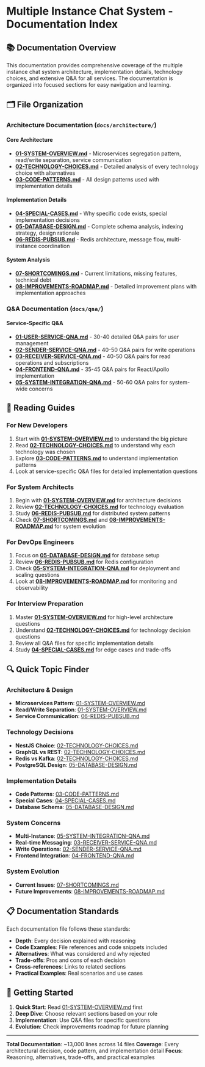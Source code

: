 # Multiple Instance Chat System - Documentation Index

## 📚 Documentation Overview

This documentation provides comprehensive coverage of the multiple instance chat system architecture, implementation details, technology choices, and extensive Q&A for all services. The documentation is organized into focused sections for easy navigation and learning.

## 🗂️ File Organization

### Architecture Documentation (`docs/architecture/`)

#### Core Architecture
- **[01-SYSTEM-OVERVIEW.md](./architecture/01-SYSTEM-OVERVIEW.md)** - Microservices segregation pattern, read/write separation, service communication
- **[02-TECHNOLOGY-CHOICES.md](./architecture/02-TECHNOLOGY-CHOICES.md)** - Detailed analysis of every technology choice with alternatives
- **[03-CODE-PATTERNS.md](./architecture/03-CODE-PATTERNS.md)** - All design patterns used with implementation details

#### Implementation Details
- **[04-SPECIAL-CASES.md](./architecture/04-SPECIAL-CASES.md)** - Why specific code exists, special implementation decisions
- **[05-DATABASE-DESIGN.md](./architecture/05-DATABASE-DESIGN.md)** - Complete schema analysis, indexing strategy, design rationale
- **[06-REDIS-PUBSUB.md](./architecture/06-REDIS-PUBSUB.md)** - Redis architecture, message flow, multi-instance coordination

#### System Analysis
- **[07-SHORTCOMINGS.md](./architecture/07-SHORTCOMINGS.md)** - Current limitations, missing features, technical debt
- **[08-IMPROVEMENTS-ROADMAP.md](./architecture/08-IMPROVEMENTS-ROADMAP.md)** - Detailed improvement plans with implementation approaches

### Q&A Documentation (`docs/qna/`)

#### Service-Specific Q&A
- **[01-USER-SERVICE-QNA.md](./qna/01-USER-SERVICE-QNA.md)** - 30-40 detailed Q&A pairs for user management
- **[02-SENDER-SERVICE-QNA.md](./qna/02-SENDER-SERVICE-QNA.md)** - 40-50 Q&A pairs for write operations
- **[03-RECEIVER-SERVICE-QNA.md](./qna/03-RECEIVER-SERVICE-QNA.md)** - 40-50 Q&A pairs for read operations and subscriptions
- **[04-FRONTEND-QNA.md](./qna/04-FRONTEND-QNA.md)** - 35-45 Q&A pairs for React/Apollo implementation
- **[05-SYSTEM-INTEGRATION-QNA.md](./qna/05-SYSTEM-INTEGRATION-QNA.md)** - 50-60 Q&A pairs for system-wide concerns

## 🎯 Reading Guides

### For New Developers
1. Start with **[01-SYSTEM-OVERVIEW.md](./architecture/01-SYSTEM-OVERVIEW.md)** to understand the big picture
2. Read **[02-TECHNOLOGY-CHOICES.md](./architecture/02-TECHNOLOGY-CHOICES.md)** to understand why each technology was chosen
3. Explore **[03-CODE-PATTERNS.md](./architecture/03-CODE-PATTERNS.md)** to understand implementation patterns
4. Look at service-specific Q&A files for detailed implementation questions

### For System Architects
1. Begin with **[01-SYSTEM-OVERVIEW.md](./architecture/01-SYSTEM-OVERVIEW.md)** for architecture decisions
2. Review **[02-TECHNOLOGY-CHOICES.md](./architecture/02-TECHNOLOGY-CHOICES.md)** for technology evaluation
3. Study **[06-REDIS-PUBSUB.md](./architecture/06-REDIS-PUBSUB.md)** for distributed system patterns
4. Check **[07-SHORTCOMINGS.md](./architecture/07-SHORTCOMINGS.md)** and **[08-IMPROVEMENTS-ROADMAP.md](./architecture/08-IMPROVEMENTS-ROADMAP.md)** for system evolution

### For DevOps Engineers
1. Focus on **[05-DATABASE-DESIGN.md](./architecture/05-DATABASE-DESIGN.md)** for database setup
2. Review **[06-REDIS-PUBSUB.md](./architecture/06-REDIS-PUBSUB.md)** for Redis configuration
3. Check **[05-SYSTEM-INTEGRATION-QNA.md](./qna/05-SYSTEM-INTEGRATION-QNA.md)** for deployment and scaling questions
4. Look at **[08-IMPROVEMENTS-ROADMAP.md](./architecture/08-IMPROVEMENTS-ROADMAP.md)** for monitoring and observability

### For Interview Preparation
1. Master **[01-SYSTEM-OVERVIEW.md](./architecture/01-SYSTEM-OVERVIEW.md)** for high-level architecture questions
2. Understand **[02-TECHNOLOGY-CHOICES.md](./architecture/02-TECHNOLOGY-CHOICES.md)** for technology decision questions
3. Review all Q&A files for specific implementation details
4. Study **[04-SPECIAL-CASES.md](./architecture/04-SPECIAL-CASES.md)** for edge cases and trade-offs

## 🔍 Quick Topic Finder

### Architecture & Design
- **Microservices Pattern**: [01-SYSTEM-OVERVIEW.md](./architecture/01-SYSTEM-OVERVIEW.md)
- **Read/Write Separation**: [01-SYSTEM-OVERVIEW.md](./architecture/01-SYSTEM-OVERVIEW.md)
- **Service Communication**: [06-REDIS-PUBSUB.md](./architecture/06-REDIS-PUBSUB.md)

### Technology Decisions
- **NestJS Choice**: [02-TECHNOLOGY-CHOICES.md](./architecture/02-TECHNOLOGY-CHOICES.md)
- **GraphQL vs REST**: [02-TECHNOLOGY-CHOICES.md](./architecture/02-TECHNOLOGY-CHOICES.md)
- **Redis vs Kafka**: [02-TECHNOLOGY-CHOICES.md](./architecture/02-TECHNOLOGY-CHOICES.md)
- **PostgreSQL Design**: [05-DATABASE-DESIGN.md](./architecture/05-DATABASE-DESIGN.md)

### Implementation Details
- **Code Patterns**: [03-CODE-PATTERNS.md](./architecture/03-CODE-PATTERNS.md)
- **Special Cases**: [04-SPECIAL-CASES.md](./architecture/04-SPECIAL-CASES.md)
- **Database Schema**: [05-DATABASE-DESIGN.md](./architecture/05-DATABASE-DESIGN.md)

### System Concerns
- **Multi-Instance**: [05-SYSTEM-INTEGRATION-QNA.md](./qna/05-SYSTEM-INTEGRATION-QNA.md)
- **Real-time Messaging**: [03-RECEIVER-SERVICE-QNA.md](./qna/03-RECEIVER-SERVICE-QNA.md)
- **Write Operations**: [02-SENDER-SERVICE-QNA.md](./qna/02-SENDER-SERVICE-QNA.md)
- **Frontend Integration**: [04-FRONTEND-QNA.md](./qna/04-FRONTEND-QNA.md)

### System Evolution
- **Current Issues**: [07-SHORTCOMINGS.md](./architecture/07-SHORTCOMINGS.md)
- **Future Improvements**: [08-IMPROVEMENTS-ROADMAP.md](./architecture/08-IMPROVEMENTS-ROADMAP.md)

## 📋 Documentation Standards

Each documentation file follows these standards:

- **Depth**: Every decision explained with reasoning
- **Code Examples**: File references and code snippets included
- **Alternatives**: What was considered and why rejected
- **Trade-offs**: Pros and cons of each decision
- **Cross-references**: Links to related sections
- **Practical Examples**: Real scenarios and use cases

## 🚀 Getting Started

1. **Quick Start**: Read [01-SYSTEM-OVERVIEW.md](./architecture/01-SYSTEM-OVERVIEW.md) first
2. **Deep Dive**: Choose relevant sections based on your role
3. **Implementation**: Use Q&A files for specific questions
4. **Evolution**: Check improvements roadmap for future planning

---

**Total Documentation**: ~13,000 lines across 14 files
**Coverage**: Every architectural decision, code pattern, and implementation detail
**Focus**: Reasoning, alternatives, trade-offs, and practical examples
